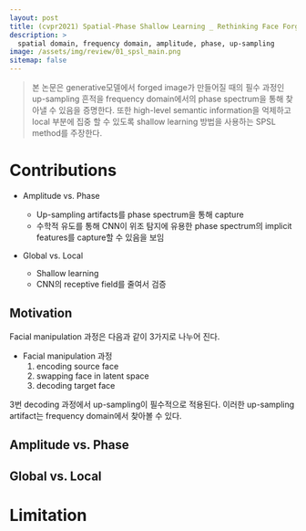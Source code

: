 ```yaml
---
layout: post
title: (cvpr2021) Spatial-Phase Shallow Learning _ Rethinking Face Forgery Detection in Frequency Domain
description: >
  spatial domain, frequency domain, amplitude, phase, up-sampling  
image: /assets/img/review/01_spsl_main.png
sitemap: false
---
```



> 본 논문은 generative모델에서 forged image가 만들어질 때의 필수 과정인 up-sampling 흔적을 frequency domain에서의 phase spectrum을 통해 찾아낼 수 있음을 증명한다. 또한 high-level semantic information을 억제하고 local 부분에 집중 할 수 있도록 shallow learning 방법을 사용하는 SPSL method를 주장한다.


# Contributions
- Amplitude vs. Phase
	- Up-sampling artifacts를 phase spectrum을 통해 capture
	- 수학적 유도를 통해 CNN이 위조 탐지에 유용한 phase spectrum의 implicit features를 capture할 수 있음을 보임

- Global vs. Local
	- Shallow learning
	- CNN의 receptive field를 줄여서 검증


## Motivation
Facial manipulation 과정은 다음과 같이 3가지로 나누어 진다.

<!-- <img src='' fig1. Facial manipulation progress > -->

- Facial manipulation 과정
	1. encoding source face
	2. swapping face in latent space
	3. decoding target face

3번 decoding 과정에서 up-sampling이 필수적으로 적용된다. 이러한 up-sampling artifact는 frequency domain에서 찾아볼 수 있다.


## Amplitude vs. Phase
## Global vs. Local
# Limitation